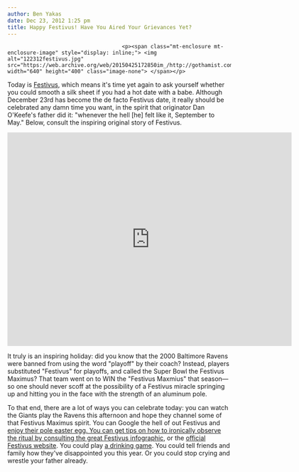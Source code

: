 ```yaml
---
author: Ben Yakas
date: Dec 23, 2012 1:25 pm
title: Happy Festivus! Have You Aired Your Grievances Yet?
---
```


	
										<p><span class="mt-enclosure mt-enclosure-image" style="display: inline;"> <img alt="122312festivus.jpg" src="https://web.archive.org/web/20150425172850im_/http://gothamist.com/attachments/byakas/122312festivus.jpg" width="640" height="400" class="image-none"> </span></p>

<p>Today is <a href="https://web.archive.org/web/20150425172850/http://gothamist.com/tags/festivus">Festivus</a>, which means it&apos;s time yet again to ask yourself whether you could smooth a silk sheet if you had a hot date with a babe. Although December 23rd has become the de facto Festivus date, it really should be celebrated any damn time you want, in the spirit that originator Dan O&apos;Keefe&apos;s father did it: &quot;whenever the hell [he] felt like it, September to May.&quot; Below, consult the inspiring original story of Festivus.</p>

<p><iframe width="640" height="480" src="https://web.archive.org/web/20150425172850if_/http://www.youtube.com/embed/c8g4Ztf7hIM" frameborder="0" allowfullscreen></iframe></p>

<p>It truly is an inspiring holiday: did you know that the 2000 Baltimore Ravens were banned from using the word &quot;playoff&quot; by their coach? Instead, players substituted &quot;Festivus&quot; for playoffs, and called the Super Bowl the Festivus Maximus? That team went on to WIN the &quot;Festivus Maxmius&quot; that season&#x2014;so one should never scoff at the possibility of a Festivus miracle springing up and hitting you in the face with the strength of an aluminum pole. </p>

<p>To that end, there are a lot of ways you can celebrate today: you can watch the Giants play the Ravens this afternoon and hope they channel some of that Festivus Maximus spirit. You can Google the hell of out Festivus and <a href="https://web.archive.org/web/20150425172850/http://gothamist.com/2012/12/12/google_unveils_festivus_easter_egg.php">enjoy their pole easter egg. You can get tips on how to ironically observe the ritual by consulting the great </a><a href="https://web.archive.org/web/20150425172850/http://www.cabletv.com/festivus">Festivus infographic</a>, or the <a href="https://web.archive.org/web/20150425172850/http://www.festivusweb.com/">official Festivus website</a>. You could play <a href="https://web.archive.org/web/20150425172850/http://www.aceweekly.com/2012/12/when-is-festivus-festivus-friendly-food-drink-and-drinking-game/">a drinking game</a>. You could tell friends and family how they&apos;ve disappointed you this year. Or you could stop crying and wrestle your father already.</p>					
										
									
				